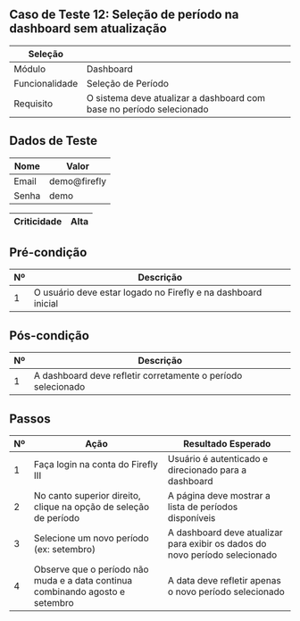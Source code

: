 ## Caso de Teste 12: Seleção de período na dashboard sem atualização

| Seleção |        |
| ----------- |------- |
|  Módulo            | Dashboard |
|  Funcionalidade    | Seleção de Período |
|  Requisito         | O sistema deve atualizar a dashboard com base no período selecionado |

## Dados de Teste

| Nome  | Valor |
|------ |-------|
| Email | demo@firefly |
| Senha | demo |


| Criticidade | Alta |
|-------------|------|

## Pré-condição

| Nº | Descrição |
|----|-----------|
| 1  | O usuário deve estar logado no Firefly e na dashboard inicial |

## Pós-condição

| Nº | Descrição |
|----|-----------|
| 1  | A dashboard deve refletir corretamente o período selecionado |

## Passos

| Nº | Ação | Resultado Esperado |
| -- | ---- |------------------- |
| 1  | Faça login na conta do Firefly III | Usuário é autenticado e direcionado para a dashboard |
| 2  | No canto superior direito, clique na opção de seleção de período | A página deve mostrar a lista de períodos disponíveis |
| 3  | Selecione um novo período (ex: setembro) | A dashboard deve atualizar para exibir os dados do novo período selecionado |
| 4  | Observe que o período não muda e a data continua combinando agosto e setembro | A data deve refletir apenas o novo período selecionado |
